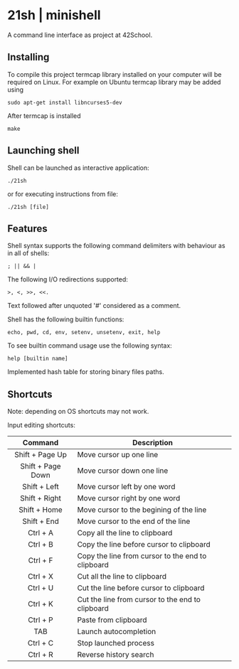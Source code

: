 # 21sh | minishell

A command line interface as project at 42School.

## Installing

To compile this project termcap library installed on your computer will be required on Linux.
For example on Ubuntu termcap library may be added using
```
sudo apt-get install libncurses5-dev
```
After termcap is installed
```
make
```

## Launching shell

Shell can be launched as interactive application:
```
./21sh
```
or for executing instructions from file:
```
./21sh [file]
```

## Features

Shell syntax supports the following command delimiters with behaviour as in all of shells:
```
; || && |
```

The following I/O redirections supported:
```
>, <, >>, <<.
```
Text followed after unquoted '#' considered as a comment.

Shell has the following builtin functions:
```
echo, pwd, cd, env, setenv, unsetenv, exit, help
```
To see builtin command usage use the following syntax:
```
help [builtin name]
```

Implemented hash table for storing binary files paths.

## Shortcuts
Note: depending on OS shortcuts may not work.

Input editing shortcuts:

| Command | Description |
| :---: | --- |
| Shift + Page Up | Move cursor up one line |
| Shift + Page Down | Move cursor down one line |
| Shift + Left | Move cursor left by one word |
| Shift + Right | Move cursor right by one word |
| Shift + Home | Move cursor to the begining of the line |
| Shift + End | Move cursor to the end of the line |
| Ctrl + A | Copy all the line to clipboard |
| Ctrl + B | Copy the line before cursor to clipboard |
| Ctrl + F | Copy the line from cursor to the end to clipboard |
| Ctrl + X | Cut all the line to clipboard |
| Ctrl + U | Cut the line before cursor to clipboard |
| Ctrl + K | Cut the line from cursor to the end to clipboard |
| Ctrl + P | Paste from clipboard |
| TAB      | Launch autocompletion |
| Ctrl + C | Stop launched process |
| Ctrl + R | Reverse history search |

